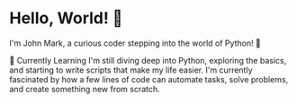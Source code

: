 # Hello, World! 👋

I'm John Mark, a curious coder stepping into the world of Python! 🐍

🌱 Currently Learning
I'm still diving deep into Python, exploring the basics, and starting to write scripts that make my life easier. 
I'm currently fascinated by how a few lines of code can automate tasks, solve problems, and create something new from scratch.
